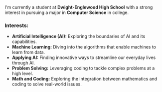 I'm currently a student at **Dwight-Englewood High School** with a strong interest in pursuing a major in **Computer Science** in college.

### Interests:
- **Artificial Intelligence (AI):** Exploring the boundaries of AI and its capabilities.
- **Machine Learning:** Diving into the algorithms that enable machines to learn from data.
- **Applying AI:** Finding innovative ways to streamline our everyday lives through AI.
- **Problem Solving:** Leveraging coding to tackle complex problems at a high level.
- **Math and Coding:** Exploring the integration between mathematics and coding to solve real-world issues.
